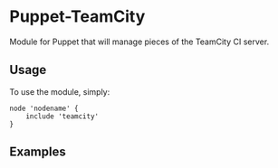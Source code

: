Puppet-TeamCity
==

Module for Puppet that will manage pieces of the TeamCity CI server. 

Usage
--

To use the module, simply:

    node 'nodename' {
        include 'teamcity'
    }

Examples
--  
